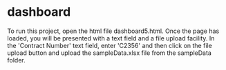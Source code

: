 # dashboard

To run this project, open the html file dashboard5.html. Once the page has loaded, you will be presented with a text field and a file upload facility.  In the 'Contract Number' text field, enter 'C2356' and then click on the file upload button and upload the sampleData.xlsx file from the sampleData folder.
